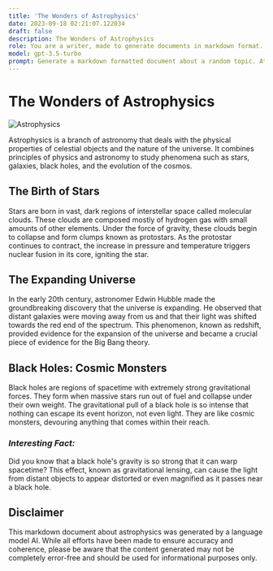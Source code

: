 ```yaml
---
title: 'The Wonders of Astrophysics'
date: 2023-09-18 02:21:07.122034
draft: false
description: The Wonders of Astrophysics
role: You are a writer, made to generate documents in markdown format. It is very important that all of the documents you generate are in valid markdown format.
model: gpt-3.5-turbo
prompt: Generate a markdown formatted document about a random topic. At the bottom, include a disclaimer explaining that the document was generated by you. The first line of the document should be the title. Make sure that the entire document is in proper markdown format, using a mix of various tags to make the document visually appealing.
---
```


# The Wonders of Astrophysics

![Astrophysics](https://images.unsplash.com/photo-1485974327260-ebae2d0dd74a)

Astrophysics is a branch of astronomy that deals with the physical properties of celestial objects and the nature of the universe. It combines principles of physics and astronomy to study phenomena such as stars, galaxies, black holes, and the evolution of the cosmos.

## The Birth of Stars

Stars are born in vast, dark regions of interstellar space called molecular clouds. These clouds are composed mostly of hydrogen gas with small amounts of other elements. Under the force of gravity, these clouds begin to collapse and form clumps known as protostars. As the protostar continues to contract, the increase in pressure and temperature triggers nuclear fusion in its core, igniting the star.

## The Expanding Universe

In the early 20th century, astronomer Edwin Hubble made the groundbreaking discovery that the universe is expanding. He observed that distant galaxies were moving away from us and that their light was shifted towards the red end of the spectrum. This phenomenon, known as redshift, provided evidence for the expansion of the universe and became a crucial piece of evidence for the Big Bang theory.

## Black Holes: Cosmic Monsters

Black holes are regions of spacetime with extremely strong gravitational forces. They form when massive stars run out of fuel and collapse under their own weight. The gravitational pull of a black hole is so intense that nothing can escape its event horizon, not even light. They are like cosmic monsters, devouring anything that comes within their reach.

### *Interesting Fact:*

Did you know that a black hole's gravity is so strong that it can warp spacetime? This effect, known as gravitational lensing, can cause the light from distant objects to appear distorted or even magnified as it passes near a black hole.

## Disclaimer

This markdown document about astrophysics was generated by a language model AI. While all efforts have been made to ensure accuracy and coherence, please be aware that the content generated may not be completely error-free and should be used for informational purposes only.